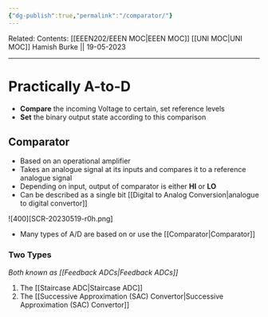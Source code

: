 ```yaml
---
{"dg-publish":true,"permalink":"/comparator/"}
---
```


Related: 
Contents: [[EEEN202/EEEN MOC\|EEEN MOC]]
[[UNI MOC\|UNI MOC]]
Hamish Burke || 19-05-2023
***

# Practically A-to-D

- **Compare** the incoming Voltage to certain, set reference levels
- **Set** the binary output state according to this comparison

## Comparator

- Based on an operational amplifier
- Takes an analogue signal at its inputs and compares it to a reference analogue signal
- Depending on input, output of comparator is either **HI** or **LO**
- Can be described as a single bit [[Digital to Analog Conversion\|analogue to digital convertor]]

![400][SCR-20230519-r0h.png]

- Many types of A/D are based on or use the [[Comparator\|Comparator]]

### Two Types

*Both known as [[Feedback ADCs\|Feedback ADCs]]*

1) The [[Staircase ADC\|Staircase ADC]]
2) The [[Successive Approximation (SAC) Convertor\|Successive Approximation (SAC) Convertor]]




